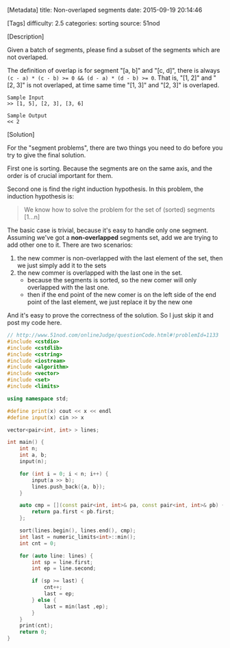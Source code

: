 [Metadata]
title: Non-overlaped segments
date: 2015-09-19 20:14:46

[Tags]
difficulty: 2.5
categories: sorting
source: 51nod

[Description]

Given a batch of segments, please find a subset of the segments which are not overlaped.

The definition of overlap is for segment "[a, b]" and "[c, d]", there is always `(c - a) * (c - b) >= 0 && (d - a) * (d - b) >= 0`. That is, "[1, 2]" and "[2, 3]" is not overlaped, at time same time "[1, 3]" and "[2, 3]" is overlaped.

```
Sample Input
>> [1, 5], [2, 3], [3, 6]

Sample Output
<< 2
```

[Solution]

For the "segment problems", there are two things you need to do before you try to give the final solution.

First one is sorting. Because the segments are on the same axis, and the order is of crucial important for them.

Second one is find the right induction hypothesis. In this problem, the induction hypothesis is:

> We know how to solve the problem for the set of (sorted) segments [1...n]

The basic case is trivial, because it's easy to handle only one segment. Assuming we've got a **non-overlapped** segments set, add we are trying to add other one to it. There are two scenarios:

1. the new commer is non-overlapped with the last element of the set, then we just simply add it to the sets
2. the new commer is overlapped with the last one in the set.
    * because the segments is sorted, so the new comer will only overlapped with the last one.
    * then if the end point of the new comer is on the left side of the end point of the last element, we just replace it by the new one

And it's easy to prove the correctness of the solution. So I just skip it and post my code here.

```cpp
// http://www.51nod.com/onlineJudge/questionCode.html#!problemId=1133
#include <cstdio>
#include <cstdlib>
#include <cstring>
#include <iostream>
#include <algorithm>
#include <vector>
#include <set>
#include <limits>

using namespace std;

#define print(x) cout << x << endl
#define input(x) cin >> x

vector<pair<int, int> > lines;

int main() {
    int n;
    int a, b;
    input(n);

    for (int i = 0; i < n; i++) {
        input(a >> b);
        lines.push_back({a, b});
    }

    auto cmp = [](const pair<int, int>& pa, const pair<int, int>& pb) {
        return pa.first < pb.first;
    };

    sort(lines.begin(), lines.end(), cmp);
    int last = numeric_limits<int>::min();
    int cnt = 0;

    for (auto line: lines) {
        int sp = line.first;
        int ep = line.second;

        if (sp >= last) {
            cnt++;
            last = ep;
        } else {
            last = min(last ,ep);
        }
    }
    print(cnt);
    return 0;
}
```
